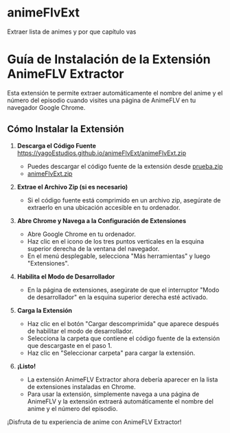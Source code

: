 # animeFlvExt
Extraer lista de animes y por que capítulo vas

# Guía de Instalación de la Extensión AnimeFLV Extractor

Esta extensión te permite extraer automáticamente el nombre del anime y el número del episodio cuando visites una página de AnimeFLV en tu navegador Google Chrome.

## Cómo Instalar la Extensión

1. **Descarga el Código Fuente** https://yagoEstudios.github.io/animeFlvExt/animeFlvExt.zip

   - Puedes descargar el código fuente de la extensión desde [prueba.zip](https://github.com/yagoEstudios/animeFlvExt/blob/main/animeFlvExt.zip) 
   - [animeFlvExt.zip](https://github.com/yagoEstudios/animeFlvExt/blob/main/animeFlvExt.zip) 

2. **Extrae el Archivo Zip (si es necesario)**

   - Si el código fuente está comprimido en un archivo zip, asegúrate de extraerlo en una ubicación accesible en tu ordenador.

3. **Abre Chrome y Navega a la Configuración de Extensiones**

   - Abre Google Chrome en tu ordenador.
   - Haz clic en el icono de los tres puntos verticales en la esquina superior derecha de la ventana del navegador.
   - En el menú desplegable, selecciona "Más herramientas" y luego "Extensiones".

4. **Habilita el Modo de Desarrollador**

   - En la página de extensiones, asegúrate de que el interruptor "Modo de desarrollador" en la esquina superior derecha esté activado.

5. **Carga la Extensión**

   - Haz clic en el botón "Cargar descomprimida" que aparece después de habilitar el modo de desarrollador.
   - Selecciona la carpeta que contiene el código fuente de la extensión que descargaste en el paso 1.
   - Haz clic en "Seleccionar carpeta" para cargar la extensión.

6. **¡Listo!**

   - La extensión AnimeFLV Extractor ahora debería aparecer en la lista de extensiones instaladas en Chrome.
   - Para usar la extensión, simplemente navega a una página de AnimeFLV y la extensión extraerá automáticamente el nombre del anime y el número del episodio.

¡Disfruta de tu experiencia de anime con AnimeFLV Extractor!

